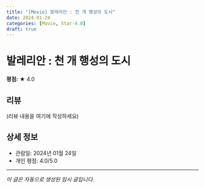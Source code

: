 ```yaml
---
title: "[Movie] 발레리안 : 천 개 행성의 도시"
date: 2024-01-24
categories: [Movie, Star-4.0]
draft: true
---
```


# 발레리안 : 천 개 행성의 도시

**평점:** ★ 4.0

## 리뷰

(리뷰 내용을 여기에 작성하세요)

## 상세 정보

- 관람일: 2024년 01월 24일
- 개인 평점: 4.0/5.0

---

*이 글은 자동으로 생성된 임시 글입니다.*

